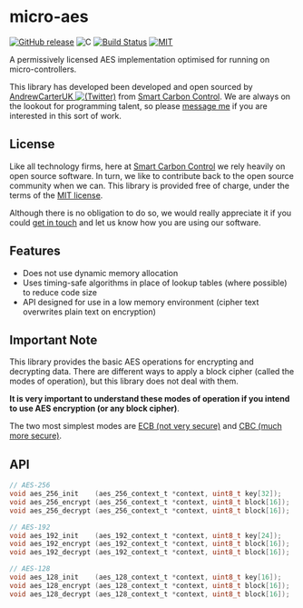 # micro-aes

[![GitHub release](https://img.shields.io/github/release/SmarterUM/micro-aes.svg)](https://github.com/SmarterUM/micro-aes/releases/tag/v1.0.0)
![C](https://img.shields.io/badge/langauge-C-blue.svg)
[![Build Status](https://travis-ci.org/SmarterUM/micro-aes.svg?branch=master)](https://travis-ci.org/SmarterUM/micro-aes)
[![MIT](https://img.shields.io/badge/license-MIT-brightgreen.svg)](https://github.com/SmarterUM/micro-aes/blob/master/LICENSE)

A permissively licensed AES implementation optimised for running on micro-controllers.

This library has developed been developed and open sourced by [AndrewCarterUK ![(Twitter)](http://i.imgur.com/wWzX9uB.png)](https://twitter.com/AndrewCarterUK) from [Smart Carbon Control](http://www.smartcarboncontrol.com/). We are always on the lookout for programming talent, so please [message me](https://twitter.com/AndrewCarterUK) if you are interested in this sort of work.

## License

Like all technology firms, here at [Smart Carbon Control](http://www.smartcarboncontrol.com/) we rely heavily on open source software. In turn, we like to contribute back to the open source community when we can. This library is provided free of charge, under the terms of the [MIT license](https://github.com/SmarterUM/micro-aes/blob/master/LICENSE).

Although there is no obligation to do so, we would really appreciate it if you could [get in touch](https://twitter.com/AndrewCarterUK) and let us know how you are using our software.

## Features

- Does not use dynamic memory allocation
- Uses timing-safe algorithms in place of lookup tables (where possible) to reduce code size
- API designed for use in a low memory environment (cipher text overwrites plain text on encryption)

## Important Note

This library provides the basic AES operations for encrypting and decrypting data. There are different ways to apply a block cipher (called the modes of operation), but this library does not deal with them.

**It is very important to understand these modes of operation if you intend to use AES encryption (or any block cipher)**.

The two most simplest modes are [ECB (not very secure)](https://en.wikipedia.org/wiki/Block_cipher_mode_of_operation#ECB) and [CBC (much more secure)](https://en.wikipedia.org/wiki/Block_cipher_mode_of_operation#CBC).

## API

```C
// AES-256
void aes_256_init    (aes_256_context_t *context, uint8_t key[32]);
void aes_256_encrypt (aes_256_context_t *context, uint8_t block[16]);
void aes_256_decrypt (aes_256_context_t *context, uint8_t block[16]);

// AES-192
void aes_192_init    (aes_192_context_t *context, uint8_t key[24]);
void aes_192_encrypt (aes_192_context_t *context, uint8_t block[16]);
void aes_192_decrypt (aes_192_context_t *context, uint8_t block[16]);

// AES-128
void aes_128_init    (aes_128_context_t *context, uint8_t key[16]);
void aes_128_encrypt (aes_128_context_t *context, uint8_t block[16]);
void aes_128_decrypt (aes_128_context_t *context, uint8_t block[16]);
```
